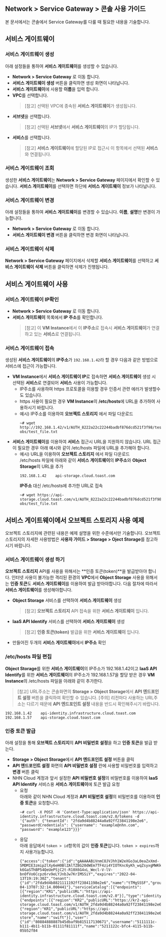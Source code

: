 ## Network > Service Gateway > 콘솔 사용 가이드

본 문서에서는 콘솔에서 Service Gateway를 다룰 때 필요한 내용을 기술합니다.

## 서비스 게이트웨이

### 서비스 게이트웨이 생성
아래 설정들을 통하여 **서비스 게이트웨이**를 생성할 수 있습니다.
* **Network > Service Gateway** 로 이동 합니다.
* **서비스 게이트웨이 생성** 버튼을 클릭하면 생성 화면이 나타납니다.
* **서비스 게이트웨이**에 사용할 **이름**을 입력 합니다.
* **VPC**를 선택합니다.
  > [참고] 선택된 VPC에 종속된 **서비스 게이트웨이**가 생성됩니다.
* **서브넷**을 선택합니다.
  > [참고] 선택된 **서브넷**에서 **서비스 게이트웨이**의 IP가 할당됩니다.
* **서비스**를 선택합니다.
  > [참고] **서비스 게이트웨이**에 할당된 IP로 접근시 이 항목에서 선택된 **서비스**와 연결됩니다.

### 서비스 게이트웨이 조회
생성한 **서비스 게이트웨이**는 **Network > Service Gateway** 페이지에서 확인할 수 있습니다. **서비스 게이트웨이**를 선택하면 하단에 **서비스 게이트웨이** 정보가 나타납니다.

### 서비스 게이트웨이 변경
아래 설정들을 통하여 **서비스 게이트웨이**를 변경할 수 있습니다. **이름**, **설명**만 변경이 가능합니다.
* **Network > Service Gateway** 로 이동 합니다.
* **서비스 게이트웨이 변경** 버튼을 클릭하면 변경 화면이 나타납니다.

### 서비스 게이트웨이 삭제
**Network > Service Gateway** 페이지에서 삭제할 **서비스 게이트웨이**를 선택하고 **서비스 게이트웨이 삭제** 버튼을 클릭하면 삭제가 진행됩니다.

## 서비스 게이트웨이 사용
### 서비스 게이트웨이 IP확인
* **Network > Service Gateway** 로 이동 합니다.
* **서비스 게이트웨이** 목록에서 **IP 주소**를 확인합니다.
  > [참고] 이 **VM Instance**에서 이 **IP주소**로 접속시 **서비스 게이트웨이**가 연결하고 있는 **서비스**로 연결됩니다.
### 서비스 게이트웨이 접속
생성된 **서비스 게이트웨이**의 **IP주소**가 `192.168.1.42`라 할 경우 다음과 같은 방법으로 서비스에 접근이 가능합니다.
* **VM Instance**에서 **서비스 게이트웨이 IP**로 접속하면 **서비스 게이트웨이** 생성 시 선택된 **서비스**로 연결되어 **서비스** 사용이 가능합니다.
    * IP주소를 사용하여 https 프로토콜을 이용할 경우 인증서 관련 에러가 발생할수도 있습니다.
    * https 사용이 필요한 경우 **VM Instance**의 **/etc/hosts**에 URL을 추가하여 사용하시기 바랍니다.
    * 예시) IP주소를 이용하여 **오브젝트 스토리지** 에서 파일 다운로드
        ```
        ~# wget http://192.168.1.42/v1/AUTH_8222a22c22244badbf876dcd521f3f98/test-obs/test_file.txt
        ```
* **서비스 게이트웨이**를 이용하여 **서비스** 접근시 URL을 지원하지 않습니다. URL 접근이 필요한 경우 아래 예시와 같이 /etc/hosts 파일에 URL을 추가해야 합니다.
    * 예시) URL을 이용하여 **오브젝트 스토리지** 에서 파일 다운로드<br>
      /etc/hosts 파일에 아래와 같이 **서비스 게이트웨이**의 **IP주소**와 **Object Storage**의 URL을 추가
      ```
      192.168.1.42    api-storage.cloud.toast.com
      ```
      **IP주소** 대신 /etc/hosts에 추가한 URL로 접속
      ```
      ~# wget https://api-storage.cloud.toast.com/v1/AUTH_8222a22c22244badbf876dcd521f3f98/test-obs/test_file.txt
      ```
      
## 서비스 게이트웨이에서 오브젝트 스토리지 사용 예제
오브젝트 스토리지에 관련된 내용은 예제 설명을 위한 수준에서만 기술합니다. 오브젝트 스토리지의 자세한 사용방법은 **사용자 가이드 > Storage > Oject Storage**를 참고하시기 바랍니다.
### 서비스 게이트웨이 생성 하기
**오브젝트 스토리지** API를 사용을 위해서는 **인증 토큰(token)**을 발급받아야 합니다. 인터넷 사용이 불가능한 격리된 환경의 **VPC**에서 **Object Storage** 사용을 위해서는 **인증 토큰**도 **서비스 게이트웨이**를 이용하여 발급 받아야합니다.
다음 절차에 따라서 **서비스 게이트웨이**를 생성해야합니다.
* **Object Storage** 서비스를 선택하여 **서비스 게이트웨이** 생성
  > [참고] **오브젝트 스토리지** API 접속을 위한 **서비스 게이트웨이** 입니다.
* **IaaS API Identify** 서비스를 선택하여 **서비스 게이트웨이** 생성
  > [참고] **인증 토큰(token)** 발급을 위한 **서비스 게이트웨이** 입니다.
* 만들어진 두개의 **서비스 게이트웨이**에서 **IP주소** 확인

### /etc/hosts 파일 편집
**Object Storage**를 위한 **서비스 게이트웨이**의 IP주소가 192.168.1.42이고 **IaaS API Identify**를 위한 **서비스 게이트웨이**의 IP주소가 192.168.1.57을 할당 받은 경우 **VM Instance**의 /etc/hosts 파일을 아래와 같이 추가한다.
> [참고] URL주소는 콘솔화면의 **Storage > Object Storage**에서 **API 엔드포인트 설정** 버튼을 클릭하여 확인할 수 있습니다.
> [주의] 리전마다 사용하는 URL주소는 다르기 때문에 **API 엔드포인트 설정** 내용을 반드시 확인해주시기 바랍니다.
```
192.168.1.42	api-identity.infrastructure.cloud.toast.com
192.168.1.57	api-storage.cloud.toast.com
```

### 인증 토큰 발급
아래 설정을 통해 **오브젝트 스토리지**의 **API 비밀번호 설정**을 하고 **인증 토큰**을 발급 받는다.
* **Storage > Object Storage**에서 **API 엔드포인트 설정** 버튼을 클릭
* **API 엔드포인트 설정** 화면의 **API 비밀번호 설정** 란에 사용할 비밀번호를 입력하고 **변경** 버튼 클릭
* NHN Cloud 계정과 앞서 설정한 **API 비밀번호 설정**의 비밀번호를 이용하여 **IaaS API Identify** 서비스용 **서비스 게이트웨이**에 토큰 발급 요청
    * 요청<br>
      아래와 같이 NHN Cloud 계정과 **API 비밀번호 설정**의 비밀번호를 이용하여 **인증 토큰**을 요청합니다.
      ```
      ~# curl -X POST -H 'Content-Type:application/json' https://api-identity.infrastructure.cloud.toast.com/v2.0/tokens -d '{"auth": {"tenantId": "2fda9d4b88244a0a92ff23841198e2e6", "passwordCredentials": {"username": "example@nhn.com", "password": "example123"}}}'
      ```
    * 응답<br>
      아래 응답에서 `token > id`항목의 값이 **인증 토큰**입니다. `token > expires`까지 사용가능합니다.
      ```
      {"access":{"token":{"id":"gAAAAABiVnmCOJVJhh1W2eXGo3aL0eaZxXmd-SMDMIE3zmip2lXy6eH0BlZAlTZBG20dWEm7TF4zi4YIOTKnc6yKh_wqZsyxgMWKkpVNShzE-k6GaSThBP54QeUePSjC2t-R10X6G4xL_Wecl-V-lV-bnOfVo6Ccpz6rv9eLYJnbJw7KrIMSSiY","expires":"2022-04-13T19:19:30Z","tenant":{"id":"2fda9d4b8821111192ff23841198e2e6","name":"tTMgSSSF","groupId":"XXj2zkH7777modGU","description":"","enabled":true,"project_domain":"NORMAL","swift":true},"issued_at":"2022-04-13T07:32:14.000441"},"serviceCatalog":[{"endpoints":[{"region":"KR1","publicURL":"https://api-identity.infrastructure.cloud.toast.com/v2.0"}],"type":"identity","name":"keystone"},{"endpoints":[{"region":"KR2","publicURL":"https://kr2-api-storage.cloud.toast.com/v1/AUTH_2fda9d4b88244a0a92ff23841198e2e6"},{"region":"KR1","publicURL":"https://api-storage.cloud.toast.com/v1/AUTH_2fda9d4b88244a0a92ff23841198e2e6"}],"type":"object-store","name":"swift"}],"user":{"id":"80884888887b45dbaf9b815117130671","username":"5111111c-b111-4b11-b11b-01111f81111f","name":"5211122c-bfc4-4115-b11b-05b52f84
      ```
